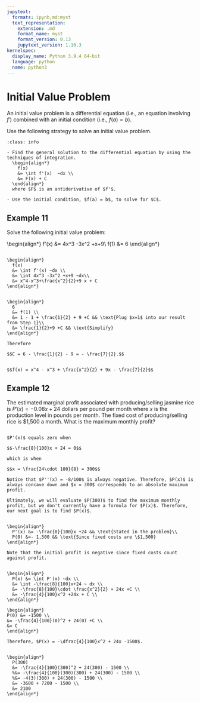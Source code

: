 ```yaml
---
jupytext:
  formats: ipynb,md:myst
  text_representation:
    extension: .md
    format_name: myst
    format_version: 0.13
    jupytext_version: 1.10.3
kernelspec:
  display_name: Python 3.9.4 64-bit
  language: python
  name: python3
---
```

# Initial Value Problem

An initial value problem is a differential equation (i.e., an equation involving $f'$) combined with an initial condition (i.e., $f(a) = b$).

Use the following strategy to solve an initial value problem.

```{admonition} Strategy to Solve an Initial Value Problem
:class: info

- Find the general solution to the differential equation by using the techniques of integration. 
  \begin{align*}
    f(x) 
    &= \int f'(x)  ~dx \\
    &= F(x) + C
  \end{align*}
  where $F$ is an antiderivative of $f'$.

- Use the initial condition, $f(a) = b$, to solve for $C$.
```

## Example 11

Solve the following initial value problem:

\begin{align*}
  f'(x) &= 4x^3 -3x^2 +x+9\\
  f(1) &= 6
\end{align*}

```{dropdown} **Step 1:** Find the general solution to the differential equation.

\begin{align*}
  f(x) 
  &= \int f'(x) ~dx \\
  &= \int 4x^3 -3x^2 +x+9 ~dx\\
  &= x^4-x^3+\frac{x^2}{2}+9 x + C
\end{align*}
```

```{dropdown} **Step 2:** Use the initial condition to solve for $C$.

\begin{align*}
  6 
  &= f(1) \\
  &= 1 - 1 + \frac{1}{2} + 9 +C && \text{Plug $x=1$ into our result from Step 1}\\
  &= \frac{1}{2}+9 +C && \text{Simplify}
\end{align*}

Therefore

$$C = 6 - \frac{1}{2} - 9 = - \frac{7}{2}.$$
```

```{dropdown} **Step 3:** Combine the results from Steps 1 and 2 to get the solution to the initial value problem.

$$f(x) = x^4 - x^3 + \frac{x^2}{2} + 9x - \frac{7}{2}$$
```

## Example 12

The estimated marginal profit associated with producing/selling jasmine rice is $P'(x) = -0.08x + 24$ dollars per pound per month where $x$ is the production level in pounds per month. The fixed cost of producing/selling rice is \$1,500 a month. What is the maximum monthly profit?

```{dropdown} **Step 1:** Find the value of $x$ that maximizes profit.

$P'(x)$ equals zero when

$$-\frac{8}{100}x + 24 = 0$$

which is when 

$$x = \frac{24\cdot 100}{8} = 300$$

Notice that $P''(x) = -8/100$ is always negative. Therefore, $P(x)$ is always concave down and $x = 300$ corresponds to an absolute maximum profit.

Ultimately, we will evaluate $P(300)$ to find the maximum monthly profit, but we don't currently have a formula for $P(x)$. Therefore, our next goal is to find $P(x)$.
```

```{dropdown} **Step 2:** Identify the initial value problem.

\begin{align*}
  P'(x) &= -\frac{8}{100}x +24 && \text{Stated in the problem}\\
  P(0) &=- 1,500 && \text{Since fixed costs are \$1,500}
\end{align*}

Note that the initial profit is negative since fixed costs count against profit.
```

```{dropdown} **Step 3:** Solve the initial value problem:

\begin{align*}
  P(x) &= \int P'(x) ~dx \\
  &= \int -\frac{8}{100}x+24 ~ dx \\
  &= -\frac{8}{100}\cdot \frac{x^2}{2} + 24x +C \\ 
  &= -\frac{4}{100}x^2 +24x + C \\
\end{align*}

\begin{align*}
P(0) &= -1500 \\
&= -\frac{4}{100}(0)^2 + 24(0) +C \\
&= C
\end{align*}

Therefore, $P(x) = -\dfrac{4}{100}x^2 + 24x -1500$.
```

```{dropdown} **Step 4:** From Step 1, we know that profit is maximized when $x=300$.

\begin{align*}
  P(300) 
  &= -\frac{4}{100}(300)^2 + 24(300) - 1500 \\
  %&= -\frac{4}{100}(300)(300) + 24(300) - 1500 \\
  %&= -4(3)(300) + 24(300) - 1500 \\
  &= -3600 + 7200 - 1500 \\
  &= 2100
\end{align*}
```